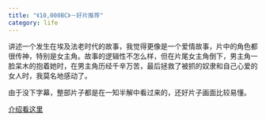 ```yaml
---
title: "《10,000BC》－好片推荐"
category: life
---
```


讲述一个发生在埃及法老时代的故事，我觉得更像是一个爱情故事，片中的角色都很传神，特别是女主角。故事的逻辑性不怎么样，但在片尾女主角倒下，男主角一脸呆木的抱着她时，在男主角历经千辛万苦，最后拯救了被抓的奴隶和自己心爱的女人时，我莫名地感动了。

由于没下字幕，整部片子都是在一知半解中看过来的，还好片子画面比较易懂。

[介绍看这里](http://baike.baidu.com/view/1443521.htm)
